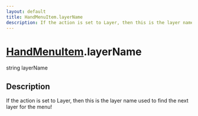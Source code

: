 ```yaml
---
layout: default
title: HandMenuItem.layerName
description: If the action is set to Layer, then this is the layer name used to find the next layer for the menu!
---
```

# [HandMenuItem]({{site.url}}/Pages/Reference/HandMenuItem.html).layerName

<div class='signature' markdown='1'>
string layerName
</div>

## Description
If the action is set to Layer, then this is the layer
name used to find the next layer for the menu!

